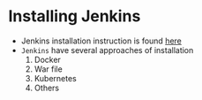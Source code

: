 # Installing Jenkins

- Jenkins installation instruction is found [here](https://www.jenkins.io/doc/book/installing/)
- `Jenkins` have several approaches of installation
    1. Docker
    2. War file
    3. Kubernetes
    4. Others


